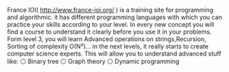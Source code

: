 France IOI( http://www.france-ioi.org/ ) is a training site for programming and algorithmic. it has different programming languages with which you can practice your skills according to your level.
In every new concept you will find a course to understand it clearly before you use it in your problems.
Form level 3, you will learn  Advanced operations on strings,Recursion, Sorting of complexity O(N²)...
in the next levels, it really starts to create computer science experts. This will allow you to understand advanced stuff like:
:white_circle: Binary tree
:white_circle: Graph theory
:white_circle: Dynamic programming
